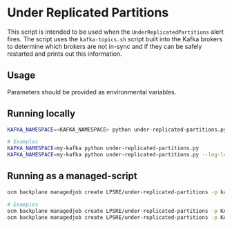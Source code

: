# Under Replicated Partitions

This script is intended to be used when the `UnderReplicatedPartitions` alert fires. The script uses the `kafka-topics.sh` script built into the Kafka brokers to determine which brokers are not in-sync and if they can be safely restarted and prints out this information.

## Usage
Parameters should be provided as environmental variables.

## Running locally
```bash
KAFKA_NAMESPACE=<KAFKA_NAMESPACE> python under-replicated-partitions.py

# Examples
KAFKA_NAMESPACE=my-kafka python under-replicated-partitions.py
KAFKA_NAMESPACE=my-kafka python under-replicated-partitions.py --log-level=debug

```

## Running as a managed-script


```bash
ocm backplane managedjob create LPSRE/under-replicated-partitions -p kafka_namespace=<KAFKA_NAMESPACE> [LOG_LEVEL=<LOG_LEVEL>]

# Examples
ocm backplane managedjob create LPSRE/under-replicated-partitions -p KAFKA_NAMESPACE=<KAFKA_NAMESPACE>
ocm backplane managedjob create LPSRE/under-replicated-partitions -p KAFKA_NAMESPACE=<KAFKA_NAMESPACE> -p LOG_LEVEL=debug
```
